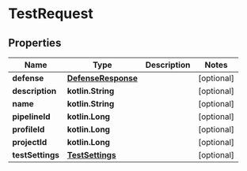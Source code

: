 
# TestRequest

## Properties
Name | Type | Description | Notes
------------ | ------------- | ------------- | -------------
**defense** | [**DefenseResponse**](DefenseResponse.md) |  |  [optional]
**description** | **kotlin.String** |  |  [optional]
**name** | **kotlin.String** |  |  [optional]
**pipelineId** | **kotlin.Long** |  |  [optional]
**profileId** | **kotlin.Long** |  |  [optional]
**projectId** | **kotlin.Long** |  |  [optional]
**testSettings** | [**TestSettings**](TestSettings.md) |  |  [optional]



